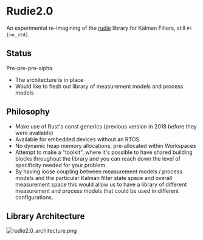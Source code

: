 # Rudie2.0

An experimental re-imagining of the [rudie](https://github.com/PLeVasseur/rudie)
library for Kalman Filters, still `#![no_std]`.

## Status

Pre-pre-pre-alpha

* The architecture is in place
* Would like to flesh out library of measurement models and
  process models

 ## Philosophy
* Make use of Rust's const generics (previous version in 2018 before they
  were available)
* Available for embedded devices without an RTOS
* No dynamic heap memory allocations, pre-allocated within Workspaces
* Attempt to make a "toolkit", where it's possible to have shared building
  blocks throughout the library and you can reach down the level of
  specificity needed for your problem
* By having loose coupling between measurement models / process models and
  the particular Kalman filter state space and overall measurement space
  this would allow us to have a library of different measurement and
  process models that could be used in different configurations.

## Library Architecture

![rudie2.0_architecture.png](diagrams/rudie2.0_architecture.png)